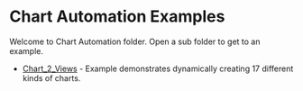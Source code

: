 # Chart Automation Examples

Welcome to Chart Automation folder. Open a sub folder to get to an example.

- [Chart_2_Views](./Chart_2_Views/) - Example demonstrates dynamically creating 17 different kinds of charts.
